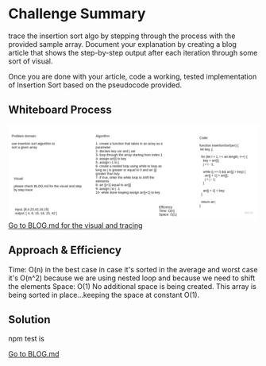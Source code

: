 # Challenge Summary
trace the insertion sort algo by stepping through the process with the provided sample array. Document your explanation by creating a blog article that shows the step-by-step output after each iteration through some sort of visual.

Once you are done with your article, code a working, tested implementation of Insertion Sort based on the pseudocode provided.

## Whiteboard Process
![whiteboard](../images/insertion-sort-whiteboard.jpg)
[Go to BLOG.md for the visual and tracing](./BLOG.md)


## Approach & Efficiency
Time: O(n) in the best case in case it's sorted
in the average and worst case it's O(n^2) because we are using nested loop and because we need to shift the elements 
Space: O(1)
No additional space is being created. This array is being sorted in place…keeping the space at constant O(1).

## Solution
npm test is <br>

[Go to BLOG.md](./BLOG.md)
